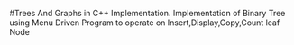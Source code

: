 #Trees And Graphs in C++ Implementation.
Implementation of Binary Tree using Menu Driven Program to operate on Insert,Display,Copy,Count leaf Node 
